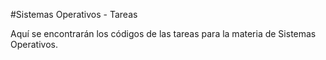#Sistemas Operativos - Tareas

Aquí se encontrarán los códigos de las tareas para la materia de Sistemas Operativos.